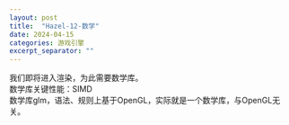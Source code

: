 ```yaml
---
layout: post
title:  "Hazel-12-数学"
date: 2024-04-15
categories: 游戏引擎
excerpt_separator: ""
---
```


我们即将进入渲染，为此需要数学库。  
数学库关键性能：SIMD  
数学库glm，语法、规则上基于OpenGL，实际就是一个数学库，与OpenGL无关。
